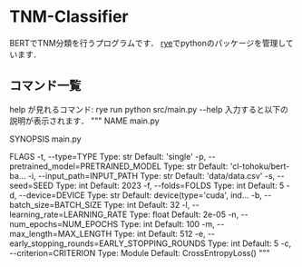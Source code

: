 # TNM-Classifier
BERTでTNM分類を行うプログラムです．
[rye](https://rye.astral.sh/guide/installation/)でpythonのパッケージを管理しています．

## コマンド一覧
help が見れるコマンド: rye run python src/main.py --help
入力すると以下の説明が表示されます．
"""
NAME
    main.py

SYNOPSIS
    main.py <flags>

FLAGS
    -t, --type=TYPE
        Type: str
        Default: 'single'
    -p, --pretrained_model=PRETRAINED_MODEL
        Type: str
        Default: 'cl-tohoku/bert-ba...
    -i, --input_path=INPUT_PATH
        Type: str
        Default: 'data/data.csv'
    -s, --seed=SEED
        Type: int
        Default: 2023
    -f, --folds=FOLDS
        Type: int
        Default: 5
    -d, --device=DEVICE
        Type: str
        Default: device(type='cuda', ind...
    -b, --batch_size=BATCH_SIZE
        Type: int
        Default: 32
    -l, --learning_rate=LEARNING_RATE
        Type: float
        Default: 2e-05
    -n, --num_epochs=NUM_EPOCHS
        Type: int
        Default: 100
    -m, --max_length=MAX_LENGTH
        Type: int
        Default: 512
    -e, --early_stopping_rounds=EARLY_STOPPING_ROUNDS
        Type: int
        Default: 5
    -c, --criterion=CRITERION
        Type: Module
        Default: CrossEntropyLoss()
"""